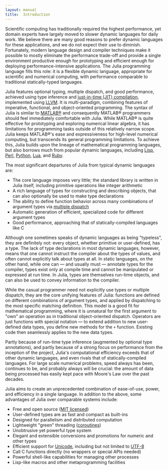 ```yaml
---
layout: manual
title:  Introduction
---
```


Scientific computing has traditionally required the highest performance, yet domain experts have largely moved to slower dynamic languages for daily work.
We believe there are many good reasons to prefer dynamic languages for these applications, and we do not expect their use to diminish.
Fortunately, modern language design and compiler techniques make it possible to mostly eliminate the performance trade-off and provide a single environment productive enough for prototyping and efficient enough for deploying performance-intensive applications.
The Julia programming language fills this role:
it is a flexible dynamic language, appropriate for scientific and numerical computing, with performance comparable to traditional statically-typed languages.

Julia features optional typing, multiple dispatch, and good performance, achieved using type inference and [just-in-time (JIT) compilation](http://en.wikipedia.org/wiki/Just-in-time_compilation), implemented using [LLVM][].
It is multi-paradigm, combining features of imperative, functional, and object-oriented programming.
The syntax of Julia is similar to [MATLAB®][] and consequently MATLAB® programmers should feel immediately comfortable with Julia. While MATLAB® is quite effective for prototyping and exploring numerical linear algebra, it has limitations for programming tasks outside of this relatively narrow scope.
Julia keeps MATLAB®'s ease and expressiveness for high-level numerical computing, but transcends its general programming limitations.
To achieve this, Julia builds upon the lineage of mathematical programming languages, but also borrows much from popular dynamic languages, including [Lisp][], [Perl][], [Python][], [Lua][], and [Ruby][].

The most significant departures of Julia from typical dynamic languages are:

- The core language imposes very little; the standard library is written in Julia itself, including primitive operations like integer arithmetic
- A rich language of types for constructing and describing objects, that can also optionally be used to make type declarations
- The ability to define function behavior across many combinations of argument types via [multiple dispatch](http://en.wikipedia.org/wiki/Multiple_dispatch)
- Automatic generation of efficient, specialized code for different argument types
- Good performance, approaching that of statically-compiled languages like C

Although one sometimes speaks of dynamic languages as being "typeless", they are definitely not:
every object, whether primitive or user-defined, has a type.
The lack of type declarations in most dynamic languages, however, means that one cannot instruct the compiler about the types of values, and often cannot explicitly talk about types at all.
In static languages, on the other hand, while one can — and usually must — annotate types for the compiler, types exist only at compile time and cannot be manipulated or expressed at run time.
In Julia, types are themselves run-time objects, and can also be used to convey information to the compiler.

While the casual programmer need not explicitly use types or multiple dispatch, they are the core unifying features of Julia:
functions are defined on different combinations of argument types, and applied by dispatching to the most specific matching definition.
This model is a good fit for mathematical programming, where it is unnatural for the first argument to "own" an operation as in traditional object-oriented dispatch.
Operators are just functions with special notation — to extend addition to new user-defined data types, you define new methods for the `+` function.
Existing code then seamlessly applies to the new data types.

Partly because of run-time type inference (augmented by optional type annotations), and partly because of a strong focus on performance from the inception of the project, Julia's computational efficiency exceeds that of other dynamic languages, and even rivals that of statically-compiled languages.
For large scale numerical problems, speed always has been, continues to be, and probably always will be crucial: the amount of data being processed has easily kept pace with Moore's Law over the past decades.

Julia aims to create an unprecedented combination of ease-of-use, power, and efficiency in a single language.
In addition to the above, some advantages of Julia over comparable systems include:

- Free and open source ([MIT licensed](https://github.com/JuliaLang/julia/blob/master/LICENSE))
- User-defined types are as fast and compact as built-ins
- Designed for parallelism and distributed computation
- Lightweight "green" threading ([coroutines](http://en.wikipedia.org/wiki/Coroutine))
- Unobtrusive yet powerful type system
- Elegant and extensible conversions and promotions for numeric and other types
- Efficient support for [Unicode](http://en.wikipedia.org/wiki/Unicode), including but not limited to [UTF-8](http://en.wikipedia.org/wiki/UTF-8)
- Call C functions directly (no wrappers or special APIs needed)
- Powerful shell-like capabilities for managing other processes
- Lisp-like macros and other metaprogramming facilities

[LLVM]:        http://en.wikipedia.org/wiki/Low_Level_Virtual_Machine
[MATLAB®]:     http://en.wikipedia.org/wiki/Matlab
[Mathematica]: http://en.wikipedia.org/wiki/Mathematica
[Lisp]:        http://en.wikipedia.org/wiki/Lisp_(programming_language)
[Perl]:        http://en.wikipedia.org/wiki/Perl_(programming_language)
[Python]:      http://en.wikipedia.org/wiki/Python_(programming_language)
[Lua]:         http://en.wikipedia.org/wiki/Lua_(programming_language)
[Ruby]:        http://en.wikipedia.org/wiki/Ruby_(programming_language)
[C]:           http://en.wikipedia.org/wiki/C_(programming_language)
[Java]:        http://en.wikipedia.org/wiki/Java_(programming_language)
